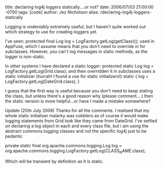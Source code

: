 title: declaring log4j loggers statically....or not?
date: 2006/07/03 21:00:00 -0700
tags: [code]
author: Jez Nicholson
alias: /declaring-log4j-loggers-statically

Logging is undeniably extremely useful, but I haven't quite worked out which strategy to use for creating loggers yet.

I've seen: protected final Log log = LogFactory.getLog(getClass()); used in AppFuse, which I assume means that you don't need to override in for subclasses. However, you can't log messages in static methods, as the logger is non-static.

In other systems I have declared a static logger: protected static Log log = LogFactory.getLog(Grid.class); and then overridden it in subclasses uses a static initializer (hurrah! I found a use for static initializers!) static { log = LogFactory.getLog(DateGrid.class); }

I guess that the first way is useful because you don't need to keep stating the class, but unless there's a good reason why (please comment....) then the static version is more helpful...or have I made a mistake somewhere?


Update (20th July 2006)
Thanks for all the comments. I realised that my whole static initialiser malarky was cobblers as of course it would make logging statements from Grid look like they came from DateGrid. I've settled on declaring a log object in each and every class file, but i am using the abstract commons.logging classes and not the specific log4j just to be pedantic

private static final org.apache.commons.logging.Log log = org.apache.commons.logging.LogFactory.getLog($CLASS_NAME$.class);

Which will be transient by definition as it is static.